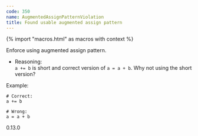```yaml
---
code: 350
name: AugmentedAssignPatternViolation
title: Found usable augmented assign pattern
---
```


{% import "macros.html" as macros with context %}

Enforce using augmented assign pattern.

  - Reasoning:  
    `a += b` is short and correct version of `a = a + b`. Why not using
    the short version?

Example:

    # Correct:
    a += b
    
    # Wrong:
    a = a + b

<div class="versionadded">

0.13.0

</div>